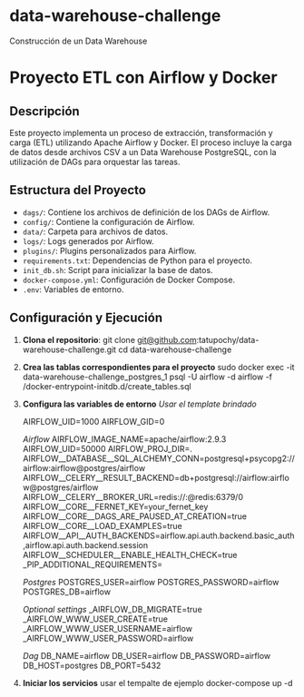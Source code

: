 # data-warehouse-challenge
Construcción de un Data Warehouse

# Proyecto ETL con Airflow y Docker

## Descripción

Este proyecto implementa un proceso de extracción, transformación y carga (ETL) utilizando Apache Airflow y Docker. El proceso incluye la carga de datos desde archivos CSV a un Data Warehouse PostgreSQL, con la utilización de DAGs para orquestar las tareas.

## Estructura del Proyecto

- `dags/`: Contiene los archivos de definición de los DAGs de Airflow.
- `config/`: Contiene la configuración de Airflow.
- `data/`: Carpeta para archivos de datos.
- `logs/`: Logs generados por Airflow.
- `plugins/`: Plugins personalizados para Airflow.
- `requirements.txt`: Dependencias de Python para el proyecto.
- `init_db.sh`: Script para inicializar la base de datos.
- `docker-compose.yml`: Configuración de Docker Compose.
- `.env`: Variables de entorno.

## Configuración y Ejecución

1. **Clona el repositorio**:
    git clone git@github.com:tatupochy/data-warehouse-challenge.git
    cd data-warehouse-challenge

2. **Crea las tablas correspondientes para el proyecto**
    sudo docker exec -it data-warehouse-challenge_postgres_1 psql -U airflow -d airflow -f /docker-entrypoint-initdb.d/create_tables.sql

3. **Configura las variables de entorno**
    *Usar el template brindado*

    AIRFLOW_UID=1000
    AIRFLOW_GID=0

    *Airflow*
    AIRFLOW_IMAGE_NAME=apache/airflow:2.9.3
    AIRFLOW_UID=50000
    AIRFLOW_PROJ_DIR=.
    AIRFLOW__DATABASE__SQL_ALCHEMY_CONN=postgresql+psycopg2://airflow:airflow@postgres/airflow
    AIRFLOW__CELERY__RESULT_BACKEND=db+postgresql://airflow:airflow@postgres/airflow
    AIRFLOW__CELERY__BROKER_URL=redis://:@redis:6379/0
    AIRFLOW__CORE__FERNET_KEY=your_fernet_key
    AIRFLOW__CORE__DAGS_ARE_PAUSED_AT_CREATION=true
    AIRFLOW__CORE__LOAD_EXAMPLES=true
    AIRFLOW__API__AUTH_BACKENDS=airflow.api.auth.backend.basic_auth,airflow.api.auth.backend.session
    AIRFLOW__SCHEDULER__ENABLE_HEALTH_CHECK=true
    _PIP_ADDITIONAL_REQUIREMENTS=

    *Postgres*
    POSTGRES_USER=airflow
    POSTGRES_PASSWORD=airflow
    POSTGRES_DB=airflow

    *Optional settings*
    _AIRFLOW_DB_MIGRATE=true
    _AIRFLOW_WWW_USER_CREATE=true
    _AIRFLOW_WWW_USER_USERNAME=airflow
    _AIRFLOW_WWW_USER_PASSWORD=airflow

    *Dag*
    DB_NAME=airflow
    DB_USER=airflow
    DB_PASSWORD=airflow
    DB_HOST=postgres
    DB_PORT=5432

4. **Iniciar los servicios**
    usar el tempalte de ejemplo
    docker-compose up -d